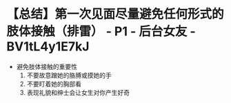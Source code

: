# 【总结】第一次见面尽量避免任何形式的肢体接触（排雷） - P1 - 后台女友 - BV1tL4y1E7kJ

-   避免肢体接触的重要性
    1.  不要故意蹭她的胳膊或摸她的手
    2.  不要盯着她的胸部看
    3.  表现礼貌和绅士会让女生对你产生好奇